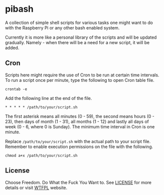 # pibash

A collection of simple shell scripts for various tasks one might want to do with the Raspberry Pi or any other bash enabled system.

Currently it is more like a personal library of the scripts and will be updated gradually. Namely - when there will be a need for a new script, it will be added. 

## Cron

Scripts here might require the use of Cron to be run at certain time intervals. To run a script once per minute, type the following to open Cron table file.

```
crontab -e
```

Add the following line at the end of the file.

```
* * * * * /path/to/your/script.sh
```

The first asterisk means all minutes (0 - 59), the second means hours (0 - 23), then days of month (1 - 31), all months (1 - 12) and lastly all days of week (0 - 6, where 0 is Sunday). The minimum time interval in Cron is one minute.

Replace `/path/to/your/script.sh` with the actual path to your script file. Remember to enable execution permissions on the file with the following.

`chmod a+x /path/to/your/script.sh`


## License

Choose Freedom. Do What the Fuck You Want to. See [LICENSE](./LICENSE) for more details or visit [WTFPL](http://www.wtfpl.net/) website.
